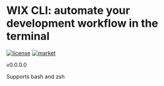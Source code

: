 # WIX CLI: automate your development workflow in the terminal
[![license](https://img.shields.io/badge/License-MIT-purple.svg)](LICENSE)
[![market](https://img.shields.io/badge/Get_it-on_the_Marketplace-informational.svg)](https://github.com/marketplace/actions/dynamic-badges)

v0.0.0.0

Supports bash and zsh

#
